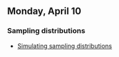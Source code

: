 ## Monday, April 10

### Sampling distributions
* [Simulating sampling distributions](https://github.com/math445-LU/sp17_assets/blob/master/lec/08-sampling-dsn/simulate_sampling_dsn.pdf)
